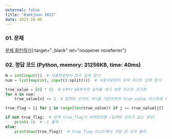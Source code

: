 ```yaml
---
external: false
title: "Baekjoon 1813"
date: 2023-10-06
---
```


### 01. 문제

[문제 확인하기](https://www.acmicpc.net/problem/1813){:target="_blank" rel="noopener noreferrer"}

### 02. 정답 코드 (Python, memory: 31256KB, time: 40ms)

```Python
N = int(input())  # 사용자로부터 정수 입력 받기
num = list(map(int, input().split()))  # 사용자로부터 숫자 리스트 입력 받기

true_value = [0] * 51  # 0부터 50까지의 숫자를 세기 위한 리스트 초기화
for n in num:
    true_value[n] += 1  # 입력된 숫자의 개수를 카운트하여 true_value 리스트에 저장

true_flag = [j for j in range(len(true_value)) if j == true_value[j]]  # 숫자와 그 숫자의 개수가 같은 경우를 저장하는 리스트 생성

if not true_flag:  # 만약 true_flag가 비어있다면 (입력된 숫자가 없는 경우)
    print(-1)  # -1 출력
else:
    print(max(true_flag))  # true_flag 리스트에서 가장 큰 숫자 출력
```
